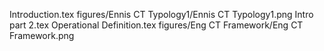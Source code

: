 Introduction.tex
figures/Ennis CT Typology1/Ennis CT Typology1.png
Intro part 2.tex
Operational Definition.tex
figures/Eng CT Framework/Eng CT Framework.png
